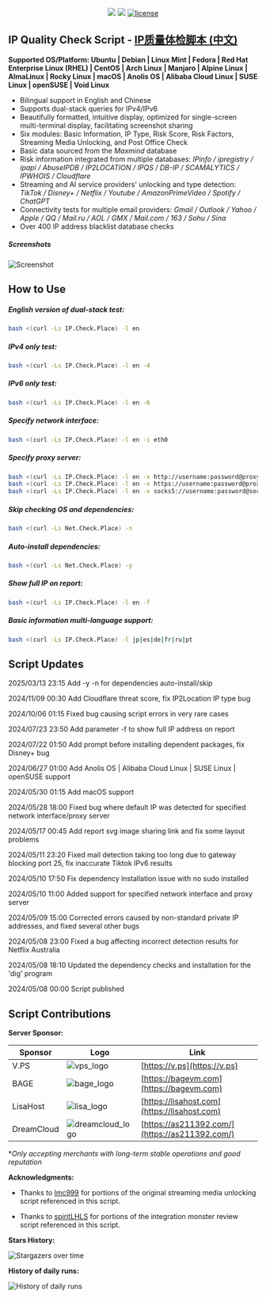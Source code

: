 <p align="center">
<img src="https://hits.xykt.de/ip.svg?action=view&count_bg=%2379C83D&title_bg=%23555555&title=Runs&edge_flat=false&ts=${new Date().getTime()}"/> 
<img src="https://hits.xykt.de/ip_github.svg?action=hit&count_bg=%233DC8C0&title_bg=%23555555&title=Visits&edge_flat=false&ts=${new Date().getTime()}"/> 
<a href="/LICENSE"><img src="https://img.shields.io/badge/License-AGPL%20v3-blue.svg" alt="license" /></a>  
</p>

## IP Quality Check Script  -  [IP质量体检脚本 (中文)](https://github.com/xykt/IPQuality/blob/main/README.md)

**Supported OS/Platform: Ubuntu | Debian | Linux Mint | Fedora | Red Hat Enterprise Linux (RHEL) | CentOS | Arch Linux | Manjaro | Alpine Linux | AlmaLinux | Rocky Linux | macOS | Anolis OS | Alibaba Cloud Linux | SUSE Linux | openSUSE | Void Linux**

- Bilingual support in English and Chinese
- Supports dual-stack queries for IPv4/IPv6
- Beautifully formatted, intuitive display, optimized for single-screen multi-terminal display, facilitating screenshot sharing
- Six modules: Basic Information, IP Type, Risk Score, Risk Factors, Streaming Media Unlocking, and Post Office Check
- Basic data sourced from the *Maxmind* database
- Risk information integrated from multiple databases: *IPinfo / ipregistry / ipapi / AbuseIPDB / IP2LOCATION / IPQS / DB-IP / SCAMALYTICS / IPWHOIS / Cloudflare*
- Streaming and AI service providers' unlocking and type detection: *TikTok / Disney+ / Netflix / Youtube / AmazonPrimeVideo / Spotify / ChatGPT*
- Connectivity tests for multiple email providers: *Gmail / Outlook / Yahoo / Apple / QQ / Mail.ru / AOL / GMX / Mail.com / 163 / Sohu / Sina*
- Over 400 IP address blacklist database checks

##### Screenshots
![Screenshot](https://raw.githubusercontent.com/xykt/IPQuality/main/img/en_IPv4.svg)

## How to Use

##### English version of dual-stack test:
````bash
bash <(curl -Ls IP.Check.Place) -l en
````

##### IPv4 only test:
````bash
bash <(curl -Ls IP.Check.Place) -l en -4
````

##### IPv6 only test:
````bash
bash <(curl -Ls IP.Check.Place) -l en -6
````

##### Specify network interface:
````bash
bash <(curl -Ls IP.Check.Place) -l en -i eth0
````

##### Specify proxy server:
````bash
bash <(curl -Ls IP.Check.Place) -l en -x http://username:password@proxyserver:port
bash <(curl -Ls IP.Check.Place) -l en -x https://username:password@proxyserver:port
bash <(curl -Ls IP.Check.Place) -l en -x socks5://username:password@socksproxy:port
````

##### Skip checking OS and dependencies:

```bash
bash <(curl -Ls Net.Check.Place) -n
```

##### Auto-install dependencies:

```bash
bash <(curl -Ls Net.Check.Place) -y
```


##### Show full IP on report:
````bash
bash <(curl -Ls IP.Check.Place) -l en -f
````

##### Basic information multi-language support:
````bash
bash <(curl -Ls IP.Check.Place) -l jp|es|de|fr|ru|pt
````

## Script Updates

2025/03/13 23:15 Add -y -n for dependencies auto-install/skip

2024/11/09 00:30 Add Cloudflare threat score, fix IP2Location IP type bug

2024/10/06 01:15 Fixed bug causing script errors in very rare cases

2024/07/23 23:50 Add parameter -f to show full IP address on report

2024/07/22 01:50 Add prompt before installing dependent packages, fix Disney+ bug

2024/06/27 01:00 Add Anolis OS | Alibaba Cloud Linux | SUSE Linux | openSUSE support

2024/05/30 01:15 Add macOS support

2024/05/28 18:00 Fixed bug where default IP was detected for specified network interface/proxy server

2024/05/17 00:45 Add report svg image sharing link and fix some layout problems

2024/05/11 23:20 Fixed mail detection taking too long due to gateway blocking port 25, fix inaccurate Tiktok IPv6 results

2024/05/10 17:50 Fix dependency installation issue with no sudo installed

2024/05/10 11:00 Added support for specified network interface and proxy server

2024/05/09 15:00 Corrected errors caused by non-standard private IP addresses, and fixed several other bugs

2024/05/08 23:00 Fixed a bug affecting incorrect detection results for Netflix Australia

2024/05/08 18:10 Updated the dependency checks and installation for the 'dig' program

2024/05/08 00:00 Script published

## Script Contributions

**Server Sponsor:**

| Sponsor | Logo | Link | 
| - | - | - | 
| V.PS | ![vps_logo](https://raw.githubusercontent.com/xykt/IPQuality/main/img/sponsor/logo_vps.png) | [https://v.ps](https://v.ps)| 
| BAGE | ![bage_logo](https://raw.githubusercontent.com/xykt/IPQuality/main/img/sponsor/logo_bage.png) | [https://bagevm.com](https://bagevm.com)|
| LisaHost | ![lisa_logo](https://raw.githubusercontent.com/xykt/IPQuality/main/img/sponsor/logo_lisa.png) | [https://lisahost.com](https://lisahost.com)|
| DreamCloud | ![dreamcloud_logo](https://raw.githubusercontent.com/xykt/IPQuality/main/img/sponsor/logo_dreamcloud.png) | [https://as211392.com/](https://as211392.com/)|

**Only accepting merchants with long-term stable operations and good reputation*

**Acknowledgments:**

- Thanks to [lmc999](https://github.com/lmc999/RegionRestrictionCheck) for portions of the original streaming media unlocking script referenced in this script.

- Thanks to [spiritLHLS](https://github.com/spiritLHLS/ecs) for portions of the integration monster review script referenced in this script.

**Stars History:**

![Stargazers over time](https://starchart.cc/xykt/IPQuality.svg?background=%23FFFFFF&axis=%23333333&line=%2377dd77)

**History of daily runs:**

![History of daily runs](https://hits.seeyoufarm.com/api/count/graph/dailyhits.svg?url=https://ip.check.place&date=20241109)
